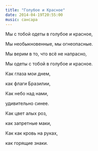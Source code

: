 ```yaml
---
title: "Голубое и Красное"
date: 2014-04-19T20:55:00
music: сансара
---
```


Мы с тобой одеты в голубое и красное,

Мы необыкновенные, мы огнеопасные.

Мы верим в то, что всё не напрасно,

Мы одеты с тобой в голубое и красное.



Как глаза мои днем,

 как флаги Бразилии,

Как небо над нами,

 удивительно синее.

Как цвет алых роз,

 как запретные маки,

Как как кровь на руках, 

 как горящие знаки.
